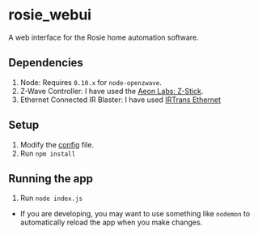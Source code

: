 # rosie_webui
A web interface for the Rosie home automation software.

## Dependencies
1. Node: Requires `0.10.x` for `node-openzwave`.
2. Z-Wave Controller: I have used the [Aeon Labs: Z-Stick](http://aeotec.com/z-wave-usb-stick).
3. Ethernet Connected IR Blaster: I have used [IRTrans Ethernet](http://www.irtrans.de/en/technicalinfo/lan.php)

## Setup
1. Modify the [config](https://github.com/Olson3R/rosie_controller/blob/master/config/config.json) file.
2. Run `npm install`

## Running the app
1. Run `node index.js`
  * If you are developing, you may want to use something like `nodemon` to automatically reload the app when you make changes.
